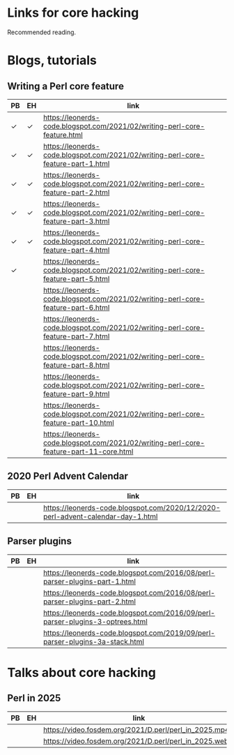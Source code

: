 # Links for core hacking

Recommended reading.

# Blogs, tutorials

## Writing a Perl core feature

PB | EH | link
-----|-----|-----
&#10003; | &#10003; | <https://leonerds-code.blogspot.com/2021/02/writing-perl-core-feature.html>
&#10003; | &#10003; | <https://leonerds-code.blogspot.com/2021/02/writing-perl-core-feature-part-1.html>
&#10003; | &#10003; | <https://leonerds-code.blogspot.com/2021/02/writing-perl-core-feature-part-2.html>
&#10003; | &#10003; | <https://leonerds-code.blogspot.com/2021/02/writing-perl-core-feature-part-3.html>
&#10003; | &#10003; | <https://leonerds-code.blogspot.com/2021/02/writing-perl-core-feature-part-4.html>
&#10003; |  | <https://leonerds-code.blogspot.com/2021/02/writing-perl-core-feature-part-5.html>
 &nbsp; |  | <https://leonerds-code.blogspot.com/2021/02/writing-perl-core-feature-part-6.html>
 &nbsp; |  | <https://leonerds-code.blogspot.com/2021/02/writing-perl-core-feature-part-7.html>
 &nbsp; |  | <https://leonerds-code.blogspot.com/2021/02/writing-perl-core-feature-part-8.html>
 &nbsp; |  | <https://leonerds-code.blogspot.com/2021/02/writing-perl-core-feature-part-9.html>
 &nbsp; |  | <https://leonerds-code.blogspot.com/2021/02/writing-perl-core-feature-part-10.html>
 &nbsp; |  | <https://leonerds-code.blogspot.com/2021/02/writing-perl-core-feature-part-11-core.html>

## 2020 Perl Advent Calendar

PB | EH | link
-----|-----|-----
 &nbsp; |  | <https://leonerds-code.blogspot.com/2020/12/2020-perl-advent-calendar-day-1.html>

## Parser plugins

PB | EH | link
-----|-----|-----
 &nbsp; |  | <https://leonerds-code.blogspot.com/2016/08/perl-parser-plugins-part-1.html>
 &nbsp; |  | <https://leonerds-code.blogspot.com/2016/08/perl-parser-plugins-part-2.html>
 &nbsp; |  | <https://leonerds-code.blogspot.com/2016/09/perl-parser-plugins-3-optrees.html>
 &nbsp; |  | <https://leonerds-code.blogspot.com/2019/09/perl-parser-plugins-3a-stack.html>

# Talks about core hacking

## Perl in 2025

PB | EH | link
-----|-----|-----
 &nbsp; |  | <https://video.fosdem.org/2021/D.perl/perl_in_2025.mp4>
 &nbsp; |  | <https://video.fosdem.org/2021/D.perl/perl_in_2025.webm>
